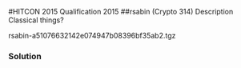 #HITCON 2015 Qualification 2015
##rsabin (Crypto 314)
Description
Classical things?

rsabin-a51076632142e074947b08396bf35ab2.tgz

### Solution
